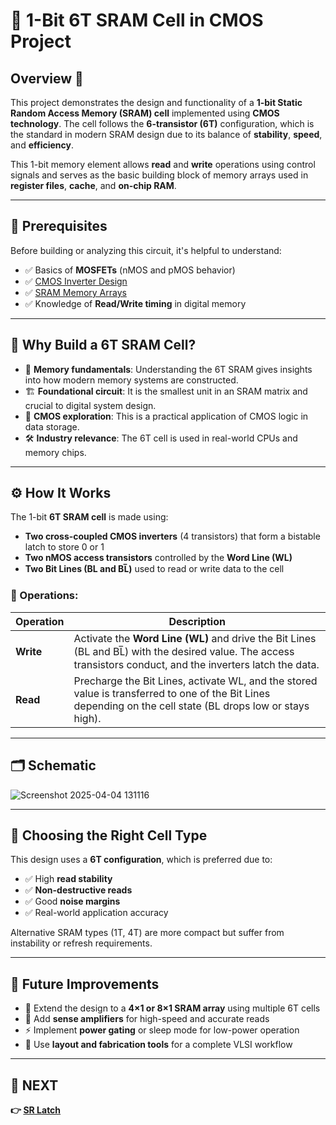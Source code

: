# 🧠 1-Bit 6T SRAM Cell in CMOS Project  

## Overview 🧩  
This project demonstrates the design and functionality of a **1-bit Static Random Access Memory (SRAM) cell** implemented using **CMOS technology**. The cell follows the **6-transistor (6T)** configuration, which is the standard in modern SRAM design due to its balance of **stability**, **speed**, and **efficiency**.

This 1-bit memory element allows **read** and **write** operations using control signals and serves as the basic building block of memory arrays used in **register files**, **cache**, and **on-chip RAM**.

---

## 📌 Prerequisites  
Before building or analyzing this circuit, it's helpful to understand:  
- ✅ Basics of **MOSFETs** (nMOS and pMOS behavior)  
- ✅ [CMOS Inverter Design](../../Digital_Circuit/Logic_Gates/CMOS_Logic_Gates/CMOS_NOT_Gate)  
- ✅ [SRAM Memory Arrays](../../Digital_Circuit/Memory_Circuit/RAM)  
- ✅ Knowledge of **Read/Write timing** in digital memory  

---

## 🧠 Why Build a 6T SRAM Cell?  
- 🔬 **Memory fundamentals**: Understanding the 6T SRAM gives insights into how modern memory systems are constructed.  
- 🏗️ **Foundational circuit**: It is the smallest unit in an SRAM matrix and crucial to digital system design.  
- 🧪 **CMOS exploration**: This is a practical application of CMOS logic in data storage.  
- 🛠️ **Industry relevance**: The 6T cell is used in real-world CPUs and memory chips.  

---

## ⚙️ How It Works  

The 1-bit **6T SRAM cell** is made using:  
- **Two cross-coupled CMOS inverters** (4 transistors) that form a bistable latch to store 0 or 1  
- **Two nMOS access transistors** controlled by the **Word Line (WL)**  
- **Two Bit Lines (BL and BL̅)** used to read or write data to the cell

### 🧾 Operations:

| Operation | Description |
|----------|-------------|
| **Write** | Activate the **Word Line (WL)** and drive the Bit Lines (BL and BL̅) with the desired value. The access transistors conduct, and the inverters latch the data. |
| **Read** | Precharge the Bit Lines, activate WL, and the stored value is transferred to one of the Bit Lines depending on the cell state (BL drops low or stays high). |

---

## 🗂️ Schematic  

![Screenshot 2025-04-04 131116](https://github.com/user-attachments/assets/0646a97d-15c2-4d2c-a5d6-8c3409e8bcec)

---

## 📐 Choosing the Right Cell Type  

This design uses a **6T configuration**, which is preferred due to:  
- ✅ High **read stability**  
- ✅ **Non-destructive reads**  
- ✅ Good **noise margins**  
- ✅ Real-world application accuracy  

Alternative SRAM types (1T, 4T) are more compact but suffer from instability or refresh requirements.

---

## 🔮 Future Improvements  
- 🔁 Extend the design to a **4×1 or 8×1 SRAM array** using multiple 6T cells  
- 🧱 Add **sense amplifiers** for high-speed and accurate reads  
- ⚡ Implement **power gating** or sleep mode for low-power operation  
- 🧪 Use **layout and fabrication tools** for a complete VLSI workflow  

---

## 🔹 NEXT  
**👉 [SR Latch](../SR_Latch)**  
